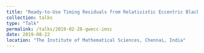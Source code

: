 ```yaml
---
title: "Ready-to-Use Timing Residuals from Relativistic Eccentric Black Hole Binaries"
collection: talks
type: "Talk"
permalink: /talks/2019-02-28-gwecc-imsc
date: 2019-08-22
location: "The Institute of Mathematical Sciences, Chennai, India"
---
```

